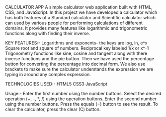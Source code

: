 CALCULATOR APP
A simple calculator web application built with HTML, CSS, and JavaScript.
In this project we have developed a calculator which has both features of a Standard calculator and Scientific calculator which can used by various people for performing calculations of different domains. It provides many features like logarithmic and trigonometric functions along with finding their inverse.

KEY FEATURES:-
Logarithms and exponents- the keys are log, ln, e^x
Square root and square of numbers.
Reciprocal key labeled 1/x or x^-1
Trigonometry functions like sine, cosine and tangent along with there inverse functions and the pie button.
Then we have used the percentage button for converting the percentage into decimal form.
We also use brackets to make sure the calculator understands the expression we are typing in around any complex expression.

TECHNOLOGIES USED:-
HTML5
CSS3
JavaScript

Usage:-
Enter the first number using the number buttons.
Select the desired operation (+, -, *, /) using the operation buttons.
Enter the second number using the number buttons.
Press the equals (=) button to see the result.
To clear the calculator, press the clear (C) button.
